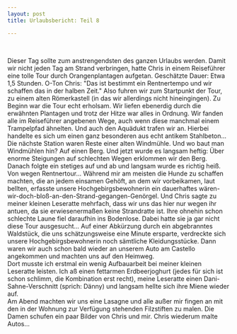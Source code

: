```yaml
---
layout: post
title: Urlaubsbericht: Teil 8

---
```


 

Dieser Tag sollte zum anstrengendsten des ganzen Urlaubs werden. Damit wir nicht jeden Tag am Strand verbringen, hatte Chris in einem Reiseführer eine tolle Tour durch Orangenplantagen aufgetan. Geschätzte Dauer: Etwa 1,5 Stunden. O-Ton Chris: "Das ist bestimmt ein Rentnertempo und wir schaffen das in der halben Zeit." Also fuhren wir zum Startpunkt der Tour, zu einem alten Römerkastell (in das wir allerdings nicht hineingingen). Zu Beginn war die Tour echt erholsam. Wir liefen ebenerdig durch die erwähnten Plantagen und trotz der Hitze war alles in Ordnung. Wir fanden alle im Reiseführer angebenen Wege, auch wenn diese manchmal einem Trampelpfad ähnelten. Und auch den Aquädukt trafen wir an. Hierbei handelte es sich um einen ganz besonderen aus echt antikem Stahlbeton...  
Die nächste Station waren Reste einer alten Windmühle. Und wo baut man Windmühlen hin? Auf einen Berg. Und jetzt wurde es langsam heftig: Über enorme Steigungen auf schlechten Wegen erklommen wir den Berg. Danach folgte ein stetiges auf und ab und langsam wurde es richtig heiß. Von wegen Rentnertour... Während mir am meisten die Hunde zu schaffen machten, die an jedem einsamen Gehöft, an dem wir vorbeikamen, laut bellten, erfasste unsere Hochgebirgsbewohnerin ein dauerhaftes wären-wir-doch-bloß-an-den-Strand-gegangen-Genörgel. Und Chris sagte zu meiner kleinen Leseratte mehrfach, dass wir uns das hier nur wegen ihr antuen, da sie erwiesenermaßen keine Strandratte ist. Ihre ohnehin schon schlechte Laune fiel daraufhin ins Bodenlose. Dabei hatte sie ja gar nicht diese Tour ausgesucht... Auf einer Abkürzung durch ein abgebranntes Waldstück, die uns schätzungsweise eine Minute ersparte, verdreckte sich unsere Hochgebirgsbewohnerin noch sämtliche Kleidungsstücke. Dann waren wir auch schon bald wieder an unserem Auto am Castello angekommen und machten uns auf den Heimweg.  
Dort musste ich erstmal ein wenig Aufbauarbeit bei meiner kleinen Leseratte leisten. Ich aß einen fettarmen Erdbeerjoghurt (jedes für sich ist schon schlimm, die Kombination erst recht), meine Leseratte einen Dani-Sahne-Verschnitt (sprich: Dänny) und langsam hellte sich ihre Miene wieder auf.  
Am Abend machten wir uns eine Lasagne und alle außer mir fingen an mit den in der Wohnung zur Verfügung stehenden Filzstiften zu malen. Die Damen schufen ein paar Bilder von Chris und mir. Chris wiederum malte Autos...
